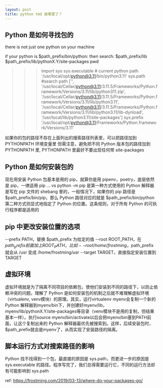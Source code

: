 ```yaml
---
layout: post
title: python tmd 装哪里了？
---
```



## Python 是如何寻找包的

there is not just one python on your machine

if your python is $path_prefix/bin/python:
then search:
$path_prefix/lib
$path_prefix/lib/pythonX.Y/site-packages
pwd


>>> import sys
>>> sys.executable # current python path
'/usr/local/opt/python@3.11/bin/python3.11' 
>>> sys.path #search path
['', '/usr/local/Cellar/python@3.11/3.11.5/Frameworks/Python.framework/Versions/3.11/lib/python311.zip', '/usr/local/Cellar/python@3.11/3.11.5/Frameworks/Python.framework/Versions/3.11/lib/python3.11', '/usr/local/Cellar/python@3.11/3.11.5/Frameworks/Python.framework/Versions/3.11/lib/python3.11/lib-dynload', '/usr/local/lib/python3.11/site-packages']
>>> sys.prefix
'/usr/local/opt/python@3.11/Frameworks/Python.framework/Versions/3.11'


如果你的包的路径不存在上面列出的搜索路径列表里，可以把路径加到 PYTHONPATH 环境变量里
但需注意，避免把不同 Python 版本包的路径加到 PYTHONPATH 里, PYTHONPATH 里最好不要出现任何带 site-packages


## Python 是如何安装包的
现在用安装 Python 包基本是用的 pip，就算你是用 pipenv，poetry，底层依然是 pip，一律适用
pip ... vs python -m pip
是第一种方式使用的 Python 解释器是写在 pip 文件的 shebang 里的，一般情况下，如果你的 pip 路径是 $path_prefix/bin/pip，那么 Python 路径对应的就是 $path_prefix/bin/python
第二种方式则显式地指定了 Python 的位置。这条规则，对于所有 Python 的可执行程序都是适用的


## pip 中更改安装位置的选项
--prefix PATH，替换 $path_prefix 为给定的值
--root ROOT_PATH，在 $path_prefix 前面加上 ROOT_PATH，比如 --root /home/frostming，$path_prefix 就会从 /usr 变成 /home/frostming/usr
--target TARGET，直接指定安装位置到 TARGET

## 虚拟环境
虚拟环境就是为了隔离不同项目的依赖包，使他们安装到不同的路径下，以防止依赖冲突的问题。理解了 Python 是如何安装包的机制之后就不难理解虚拟环境（virtualenv, venv模块）的原理。其实，运行virtualenv myenv会复制一个新的 Python 解释器到myenv/bin下，并创建好myenv/lib，myenv/lib/pythonX.Y/site-packages等目录（venv模块不是用的复制，但结果基本一样）。执行source myenv/bin/activate以后会把myenv/bin塞到PATH前面，让这个复制出来的 Python 解释器最优先被搜索到。这样，后续安装包时，$path_prefix就会是myenv了，从而实现了安装路径的隔离。

## 脚本运行方式对搜索路径的影响

Python 找不找得到一个包，最直接的原因是 sys.path，而更进一步的原因是 sys.executable 的路径。程序写完了，我们总得需要运行它，不同的运行方法却有可能影响到 sys.path



ref:
https://frostming.com/2019/03-13/where-do-your-packages-go/


